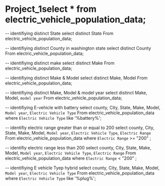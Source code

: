 # Project_1select * from electric_vehicle_population_data;


-- identifiying distinct State
select distinct State
From electric_vehicle_population_data;


-- identifiying distinct County in washington state
select distinct County
From electric_vehicle_population_data;

-- identifiying distinct make
select distinct Make
From electric_vehicle_population_data;

-- identifiying distinct Make & Model
select distinct Make, Model
From electric_vehicle_population_data;


-- identifiying distinct Make, Model & model year
select distinct Make, Model, `model year`
From electric_vehicle_population_data;

-- identifiying E-vehicle with battery
select county, City, State, Make, Model, `Model year`, `Electric Vehicle Type`
From electric_vehicle_population_data
where `Electric Vehicle Type` like '%battery%';

-- identifiy electric range greater than or equal to 200
select county, City, State, Make, Model, `Model year`, `Electric Vehicle Type`, `Electric Range`
From electric_vehicle_population_data
where `Electric Range` >= "200" ;

-- identifiy electric range less than 200
select county, City, State, Make, Model, `Model year`, `Electric Vehicle Type`, `Electric Range`
From electric_vehicle_population_data
where `Electric Range` < "200" ;


-- identifiying E vehicle Tyep hybrid 
select county, City, State, Make, Model, `Model year`, `Electric Vehicle Type`
From electric_vehicle_population_data
where `Electric Vehicle Type` like '%plug%';

